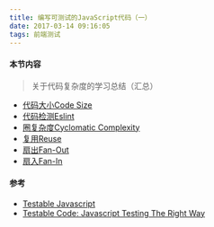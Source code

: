 ```yaml
---
title: 编写可测试的JavaScript代码（一）
date: 2017-03-14 09:16:05
tags: 前端测试
---
```



#### 本节内容

> 关于代码复杂度的学习总结（汇总）

* [代码大小Code Size](http://xiuhonglee.github.io/2017/03/15/complexity-code-size/)
* [代码检测Eslint]()
* [圈复杂度Cyclomatic Complexity]()
* [复用Reuse]()
* [扇出Fan-Out]()
* [扇入Fan-In]()


#### 参考

* [Testable Javascript](http://www.reedbushey.com/75Testable%20Javascript.pdf)
* [Testable Code: Javascript Testing The Right Way](https://www.joecolantonio.com/2016/06/16/testable-code-javascript-testing/) 